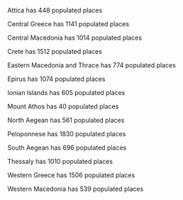 Attica has 448 populated places

Central Greece has 1141 populated places

Central Macedonia has 1014 populated places

Crete has 1512 populated places

Eastern Macedonia and Thrace has 774 populated places

Epirus has 1074 populated places

Ionian Islands has 605 populated places

Mount Athos has 40 populated places

North Aegean has 561 populated places

Peloponnese has 1830 populated places

South Aegean has 696 populated places

Thessaly has 1010 populated places

Western Greece has 1506 populated places

Western Macedonia has 539 populated places
